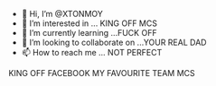 - 👋 Hi, I’m @XTONMOY
- 👀 I’m interested in ... KING OFF MCS
- 🌱 I’m currently learning ...FUCK OFF 
- 💞️ I’m looking to collaborate on ...YOUR REAL DAD
- 📫 How to reach me ... NOT PERFECT

<!---
XTONMOY/XTONMOY is a ✨ special ✨ repository because its `README.md` (this file) appears on your GitHub profile.
You can click the Preview link to take a look at your changes.
---> KING OFF FACEBOOK MY FAVOURITE TEAM MCS 
